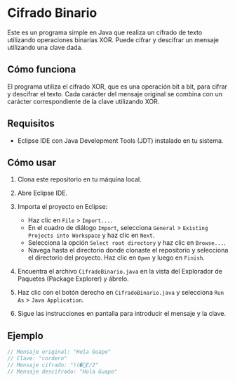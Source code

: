 # Cifrado Binario

Este es un programa simple en Java que realiza un cifrado de texto utilizando operaciones binarias XOR. Puede cifrar y descifrar un mensaje utilizando una clave dada.

## Cómo funciona

El programa utiliza el cifrado XOR, que es una operación bit a bit, para cifrar y descifrar el texto. Cada carácter del mensaje original se combina con un carácter correspondiente de la clave utilizando XOR.

## Requisitos

- Eclipse IDE con Java Development Tools (JDT) instalado en tu sistema.

## Cómo usar

1. Clona este repositorio en tu máquina local.

2. Abre Eclipse IDE.

3. Importa el proyecto en Eclipse:

    - Haz clic en `File` > `Import...`.
    - En el cuadro de diálogo `Import`, selecciona `General` > `Existing Projects into Workspace` y haz clic en `Next`.
    - Selecciona la opción `Select root directory` y haz clic en `Browse...`.
    - Navega hasta el directorio donde clonaste el repositorio y selecciona el directorio del proyecto. Haz clic en `Open` y luego en `Finish`.

4. Encuentra el archivo `CifradoBinario.java` en la vista del Explorador de Paquetes (Package Explorer) y ábrelo.

5. Haz clic con el botón derecho en `CifradoBinario.java` y selecciona `Run As` > `Java Application`.

6. Sigue las instrucciones en pantalla para introducir el mensaje y la clave.

## Ejemplo

```java
// Mensaje original: "Hola Guapo"
// Clave: "cordero"
// Mensaje cifrado: ")(�E/2"
// Mensaje descifrado: "Hola Guapo"
